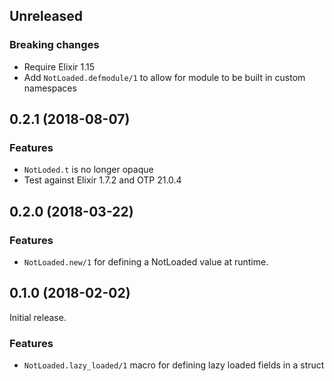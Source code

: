 ## Unreleased

### Breaking changes
* Require Elixir 1.15
* Add `NotLoaded.defmodule/1` to allow for module to be built in custom
  namespaces

## 0.2.1 (2018-08-07)

### Features
* `NotLoded.t` is no longer opaque
* Test against Elixir 1.7.2 and OTP 21.0.4

## 0.2.0 (2018-03-22)

### Features
* `NotLoaded.new/1` for defining a NotLoaded value at runtime.

## 0.1.0 (2018-02-02)
Initial release.

### Features
* `NotLoaded.lazy_loaded/1` macro for defining lazy loaded fields in a struct

